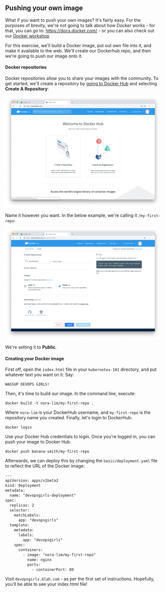 ## Pushing your own image

What if you want to push your own images? It's fairly easy. For the purposes of brevity, we're not going to talk about how Docker works - for that, you can go to: https://docs.docker.com/ - or you can also check out our [Docker workshop](https://github.com/DevOps-Girls/docker-101/)

For this exercise, we'll build a Docker image, put out own file into it, and make it available to the web. We'll create our Dockerhub repo, and then we're going to push our image onto it.

#### Docker repositories

Docker repositories allow you to share your images with the community. To get started, we'll create a repository by [going to Docker Hub](https://hub.docker.com/) and selecting **Create A Repository**:

![Create-Repo](/images/6-create-repo.png)

Name it however you want. In the below example, we're calling it `/my-first-repo`:

![Private Repo](/images/7-create-repo.png)

We're setting it to **Public**.

#### Creating your Docker image

First off, open the `index.html` file in your `kubernetes-101` directory, and put whatever text you want on it. Say:

```
WASSUP DEVOPS GIRLS!
```

Then, it's time to build our image. In the command line, execute:

```
docker build -t nora-lim/my-first-repo .
```

Where `nora-lim` is your DockerHub username, and `my-first-repo` is the repository name you created. Finally, let's login to DockerHub:

```
docker login
```

Use your Docker Hub credentials to login. Once you're logged in, you can push your image to Docker Hub:

```
docker push banana-smith/my-first-repo
```


Afterwards, we can deploy this by changing the `basic/deployment.yaml` file to reflect the URL of the Docker image:

```
---
apiVersion: apps/v1beta2
kind: Deployment
metadata:
  name: "devopsgirls-deployment"
spec:
  replicas: 2
  selector:
    matchLabels:
      app: "devopsgirls"
  template:
    metadata:
      labels:
        app: "devopsgirls"
    spec:
      containers:
        - image: "nora-lim/my-first-repo"
          name: nginx
          ports:
            - containerPort: 80
```

Visit `devopsgirls.blah.com` - as per the first set of instructions. Hopefully, you'll be able to see your index.html file!
